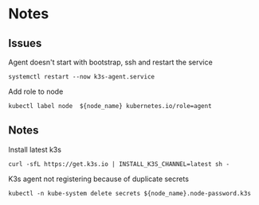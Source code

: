 # Notes

## Issues
Agent doesn't start with bootstrap, ssh and restart the service
```
systemctl restart --now k3s-agent.service
```

Add role to node
```
kubectl label node  ${node_name} kubernetes.io/role=agent
```

## Notes
Install latest k3s
```
curl -sfL https://get.k3s.io | INSTALL_K3S_CHANNEL=latest sh -
```

K3s agent not registering because of duplicate secrets
```
kubectl -n kube-system delete secrets ${node_name}.node-password.k3s
```